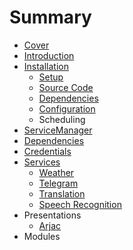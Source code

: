 # Summary

* [Cover](README.md)
* [Introduction](documentation/Introduction.md)
* [Installation](documentation/Installation.md)
   * [Setup](documentation/InstallationSetup.md)
   * [Source Code](documentation/InstallationSourceCode.md)
   * [Dependencies](documentation/InstallationDependencies.md)
   * [Configuration](documentation/InstallationConfiguration.md)
   * Scheduling
* [ServiceManager](documentation/services/ServiceManager.md)
* [Dependencies](documentation/Dependencies.md)
* [Credentials](documentation/Credentials.md)
* [Services](documentation/Services.md)
   * [Weather](documentation/Weather.md)
   * [Telegram](documentation/services/Telegram.md)
   * [Translation](documentation/Translation.md)
   * [Speech Recognition](documentation/SpeechRecognition.md)
* Presentations
   * [Arjac](documentation/Arjac.md)
* Modules


